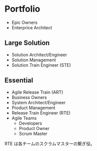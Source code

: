 # Portfolio

- Epic Owners
- Enterprice Architect

## Large Solution

- Solution Architect/Engineer
- Solution Management
- Solution Train Engineer (STE)

## Essential

- Agile Release Train (ART)
- Business Owners
- System Architect/Engineer
- Product Management
- Release Train Engineer (RTE)
- Agile Teams
  - Developers
  - Product Owner
  - Scrum Master

RTE は各チームのスクラムマスターの繋ぎ役。
